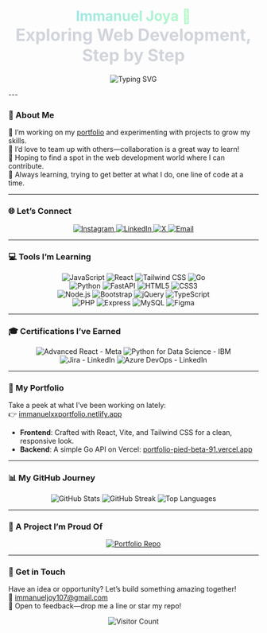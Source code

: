  <!-- Header with subtle gradient and minimalist animation -->
<h1 align="center">
  <span style="background: linear-gradient(90deg, #A0E7E5, #B4F8C8); -webkit-background-clip: text; -webkit-text-fill-color: transparent;">
    Immanuel Joya 🌌  
  </span> <br/>
  <span style="font-size: 1.2em; color: #D1D5DB;">Exploring Web Development, Step by Step</span>
</h1>

<p align="center">
  <img src="https://readme-typing-svg.herokuapp.com?font=JetBrains+Mono&size=16&color=A0E7E5&center=true&vCenter=true&width=450&lines=Full-stack+Learner+%7C+Code+Tinkerer+%7C+Tech+Curious" alt="Typing SVG" />
</p>
---

### 🌱 About Me
🔭 I’m working on my <a href="https://immanuelxxportfolio.netlify.app" target="_blank">portfolio</a> and experimenting with projects to grow my skills.<br/>
👯 I’d love to team up with others—collaboration is a great way to learn!<br/>
🤝 Hoping to find a spot in the web development world where I can contribute.<br/>
🌿 Always learning, trying to get better at what I do, one line of code at a time.<br/>

---

### 🌐 Let’s Connect
<p align="center">
  <a href="https://instagram.com/immanuel__joy" target="_blank">
    <img src="https://img.shields.io/badge/Instagram-%23E4405F.svg?logo=Instagram&logoColor=white&style=flat-square" alt="Instagram" />
  </a>
  <a href="https://www.linkedin.com/in/immanuel-joy-178b66294/" target="_blank">
    <img src="https://img.shields.io/badge/LinkedIn-%230077B5.svg?logo=linkedin&logoColor=white&style=flat-square" alt="LinkedIn" />
  </a>
  <a href="https://x.com/ImmanuelJoy17" target="_blank">
    <img src="https://img.shields.io/badge/X-%23000000.svg?logo=X&logoColor=white&style=flat-square" alt="X" />
  </a>
  <a href="mailto:immanueljoy107@gmail.com">
    <img src="https://img.shields.io/badge/Email-%23D14836.svg?logo=gmail&logoColor=white&style=flat-square" alt="Email" />
  </a>
</p>

---

### 💻 Tools I’m Learning
<p align="center">
  <img src="https://img.shields.io/badge/JavaScript-%23F7DF1E.svg?style=for-the-badge&logo=javascript&logoColor=black" alt="JavaScript" />
  <img src="https://img.shields.io/badge/React-%2361DAFB.svg?style=for-the-badge&logo=react&logoColor=black" alt="React" />
  <img src="https://img.shields.io/badge/TailwindCSS-%2338B2AC.svg?style=for-the-badge&logo=tailwind-css&logoColor=white" alt="Tailwind CSS" />
  <img src="https://img.shields.io/badge/Go-%2300ADD8.svg?style=for-the-badge&logo=go&logoColor=white" alt="Go" /><br/>
  <img src="https://img.shields.io/badge/Python-%233670A0.svg?style=for-the-badge&logo=python&logoColor=ffdd54" alt="Python" />
  <img src="https://img.shields.io/badge/FastAPI-%23005571.svg?style=for-the-badge&logo=fastapi&logoColor=white" alt="FastAPI" />
  <img src="https://img.shields.io/badge/HTML5-%23E34F26.svg?style=for-the-badge&logo=html5&logoColor=white" alt="HTML5" />
  <img src="https://img.shields.io/badge/CSS3-%231572B6.svg?style=for-the-badge&logo=css3&logoColor=white" alt="CSS3" /><br/>
  <img src="https://img.shields.io/badge/Node.js-%236DA55F.svg?style=for-the-badge&logo=node.js&logoColor=white" alt="Node.js" />
  <img src="https://img.shields.io/badge/Bootstrap-%238511FA.svg?style=for-the-badge&logo=bootstrap&logoColor=white" alt="Bootstrap" />
  <img src="https://img.shields.io/badge/jQuery-%230769AD.svg?style=for-the-badge&logo=jquery&logoColor=white" alt="jQuery" />
  <img src="https://img.shields.io/badge/TypeScript-%23007ACC.svg?style=for-the-badge&logo=typescript&logoColor=white" alt="TypeScript" /><br/>
  <img src="https://img.shields.io/badge/PHP-%23777BB4.svg?style=for-the-badge&logo=php&logoColor=white" alt="PHP" />
  <img src="https://img.shields.io/badge/Express-%23FF2D20.svg?style=for-the-badge&logo=express&logoColor=white" alt="Express" />
  <img src="https://img.shields.io/badge/MySQL-%234479A1.svg?style=for-the-badge&logo=mysql&logoColor=white" alt="MySQL" />
  <img src="https://img.shields.io/badge/Figma-%23F24E1E.svg?style=for-the-badge&logo=figma&logoColor=white" alt="Figma" />
</p>

---

### 🎓 Certifications I’ve Earned
<p align="center">
  <img src="https://img.shields.io/badge/Advanced%20React-Meta-%2300ADD8.svg?style=flat-square&logo=react&logoColor=white" alt="Advanced React - Meta" /> 
  <img src="https://img.shields.io/badge/Python%20for%20Data%20Science-IBM-%233670A0.svg?style=flat-square&logo=python&logoColor=ffdd54" alt="Python for Data Science - IBM" /><br/>
  <img src="https://img.shields.io/badge/Jira-LinkedIn-%230077B5.svg?style=flat-square&logo=linkedin&logoColor=white" alt="Jira - LinkedIn" />
  <img src="https://img.shields.io/badge/Azure%20DevOps-LinkedIn-%230077B5.svg?style=flat-square&logo=linkedin&logoColor=white" alt="Azure DevOps - LinkedIn" />
</p>

---

### 🌟 My Portfolio
Take a peek at what I’ve been working on lately:<br/>
👉 <a href="https://immanuelxxportfolio.netlify.app" target="_blank">immanuelxxportfolio.netlify.app</a>  
- **Frontend**: Crafted with React, Vite, and Tailwind CSS for a clean, responsive look.  
- **Backend**: A simple Go API on Vercel: <a href="https://portfolio-pied-beta-91.vercel.app" target="_blank">portfolio-pied-beta-91.vercel.app</a>

---

### 📊 My GitHub Journey
<p align="center">
  <img src="https://github-readme-stats.vercel.app/api?username=ImmanuelJoya&show_icons=true&theme=dracula&hide_border=true&bg_color=1F2227" alt="GitHub Stats" />
  <img src="https://github-readme-streak-stats.herokuapp.com/?user=ImmanuelJoya&theme=dracula&hide_border=true&background=1F2227" alt="GitHub Streak" />
  <img src="https://github-readme-stats.vercel.app/api/top-langs/?username=ImmanuelJoya&layout=compact&theme=dracula&hide_border=true&bg_color=1F2227" alt="Top Languages" />
</p>

---

### 🔧 A Project I’m Proud Of
<p align="center">
  <a href="https://github.com/ImmanuelJoya/Portfolio_">
    <img src="https://github-readme-stats.vercel.app/api/pin/?username=ImmanuelJoya&repo=Portfolio&theme=dracula&hide_border=true&bg_color=1F2227" alt="Portfolio Repo" />
  </a>
  
</p>

---

### 🌌 Get in Touch
Have an idea or opportunity? Let’s build something amazing together!<br/>
📧 <a href="mailto:immanueljoy107@gmail.com">immanueljoy107@gmail.com</a>  
💬 Open to feedback—drop me a line or star my repo!

<p align="center">
  <img src="https://visitcount.itsvg.in/api?id=ImmanuelJoya&icon=0&color=9" alt="Visitor Count" />
</p>
<!-- Made with curiosity and a lot of coffee -->
